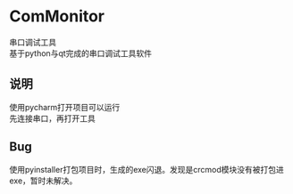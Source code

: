 # ComMonitor
串口调试工具  
基于python与qt完成的串口调试工具软件
## 说明
使用pycharm打开项目可以运行  
先连接串口，再打开工具

## Bug
使用pyinstaller打包项目时，生成的exe闪退。发现是crcmod模块没有被打包进exe，暂时未解决。

